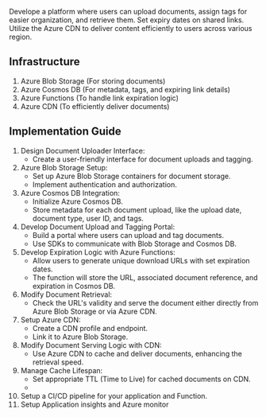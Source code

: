 Develope a platform where users can upload documents, assign tags for easier organization, and retrieve them. Set expiry dates on shared links. Utilize the Azure CDN to deliver content efficiently to users across various region.

## Infrastructure
<ol>
  <li>Azure Blob Storage (For storing documents)</li>
  <li>Azure Cosmos DB (For metadata, tags, and expiring link details)</li>
  <li>Azure Functions (To handle link expiration logic)</li>
  <li>Azure CDN (To efficiently deliver documents)</li>
</ol>

## Implementation Guide
1. Design Document Uploader Interface:
   - Create a user-friendly interface for document uploads and tagging.
2. Azure Blob Storage Setup: 
   - Set up Azure Blob Storage containers for document storage.
   - Implement authentication and authorization.
3. Azure Cosmos DB Integration:
   - Initialize Azure Cosmos DB.
   - Store metadata for each document upload, like the upload date, document type, user ID, and tags.
4. Develop Document Upload and Tagging Portal:
   - Build a portal where users can upload and tag documents.
   - Use SDKs to communicate with Blob Storage and Cosmos DB.
5. Develop Expiration Logic with Azure Functions:
   - Allow users to generate unique download URLs with set expiration dates.
   - The function will store the URL, associated document reference, and expiration in Cosmos DB.
6. Modify Document Retrieval:
   - Check the URL's validity and serve the document either directly from Azure Blob Storage or via Azure CDN.
7. Setup Azure CDN:
   - Create a CDN profile and endpoint.
   - Link it to Azure Blob Storage.
8. Modify Document Serving Logic with CDN:
   - Use Azure CDN to cache and deliver documents, enhancing the retrieval speed.
9. Manage Cache Lifespan:
   - Set appropriate TTL (Time to Live) for cached documents on CDN.
   -
10. Setup a CI/CD pipeline for your application and Function.
11. Setup Application insights and Azure monitor
